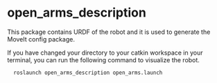 # open_arms_description

This package contains URDF of the robot and it is used to generate the MoveIt config package. 

If you have changed your directory to your catkin workspace in your terminal, you can run the following command to visualize the robot.

      roslaunch open_arms_description open_arms.launch
